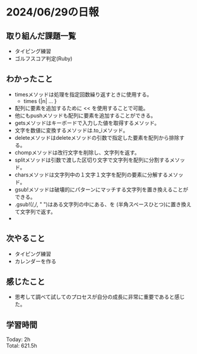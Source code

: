 # 2024/06/29の日報
## 取り組んだ課題一覧
* タイピング練習
* ゴルフスコア判定(Ruby)
## わかったこと
* timesメソッドは処理を指定回数繰り返すときに使用する。
  * times {|n| ... }
*  配列に要素を追加するために << を使用することで可能。
  *  他にもpushメソッドも配列に要素を追加することができる。
* getsメソッドはキーボードで入力した値を取得するメソッド。
* 文字を数値に変換するメソッドは.to_iメソッド。
* deleteメソッドはdeleteメソッドの引数で指定した要素を配列から排除する。
* chompメソッドは改行文字を削除し、文字列を返す。
* splitメソッドは引数で渡した区切り文字で文字列を配列に分割するメソッド。
* charsメソッドは文字列中の１文字１文字を配列の要素に分解するメソッド。
* gsub!メソッドは破壊的にパターンにマッチする文字列を置き換えることができる。
 * .gsub!(/,/, " ")はある文字列の中にある、を (半角スペースひとつ)に置き換えて文字列で返す。
*   

## 次やること
* タイピング練習
* カレンダーを作る
## 感じたこと
* 思考して調べて試してのプロセスが自分の成長に非常に重要であると感じた。
## 学習時間
Today: 2h<br>
Total: 621.5h
